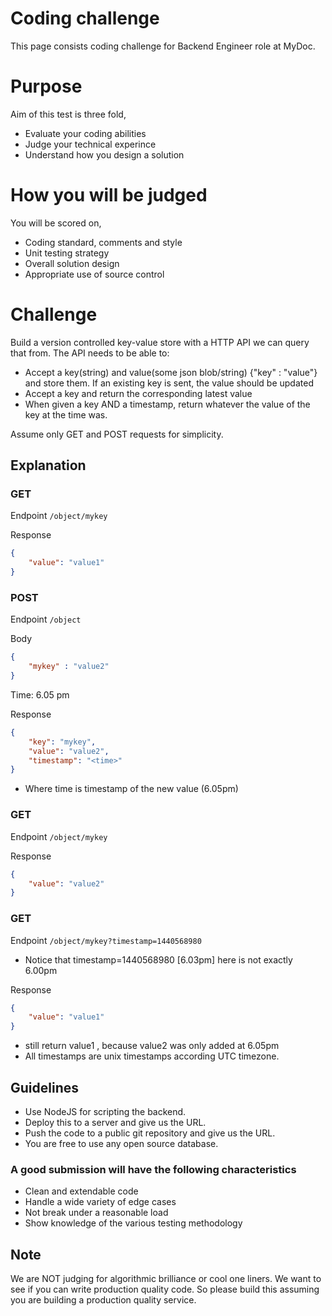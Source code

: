# Coding challenge
This page consists coding challenge for Backend Engineer role at MyDoc.

# Purpose
Aim of this test is three fold,

- Evaluate your coding abilities 
- Judge your technical experince
- Understand how you design a solution

# How you will be judged
You will be scored on,

- Coding standard, comments and style
- Unit testing strategy
- Overall solution design
- Appropriate use of source control

# Challenge

Build a version controlled key-value store with a HTTP API we can query that from. The API needs to be able to:
- Accept a key(string) and value(some json blob/string) {"key" : "value"} and store them. If an existing key is sent, the value should be updated
- Accept a key and return the corresponding latest value
- When given a key AND a timestamp, return whatever the value of the key at the time was.

Assume only GET and POST requests for simplicity.


## Explanation 

### GET
Endpoint  `/object/mykey`

Response 
```json
{
    "value": "value1"
}
```

### POST
Endpoint  `/object`

Body 
```json
{
    "mykey" : "value2"
}
```
Time: 6.05 pm

Response 
```json
{
    "key": "mykey",
    "value": "value2",
    "timestamp": "<time>"
}
```
- Where time is timestamp of the new value (6.05pm)

### GET
Endpoint  `/object/mykey`

Response 
```json
{
    "value": "value2"
}
```

### GET
Endpoint  `/object/mykey?timestamp=1440568980` 
- Notice that timestamp=1440568980 [6.03pm] here is not exactly 6.00pm

Response 
```json
{
    "value": "value1"
}
```
- still return value1 , because value2 was only added at 6.05pm
- All timestamps are unix timestamps according UTC timezone.

## Guidelines

- Use NodeJS for scripting the backend.
- Deploy this to a server and give us the URL.
- Push the code to a public git repository and give us the URL.
- You are free to use any open source database.

### A good submission will have the following characteristics
- Clean and extendable code
- Handle a wide variety of edge cases
- Not break under a reasonable load
- Show knowledge of the various testing methodology

## Note
We are NOT judging for algorithmic brilliance or cool one liners. We want to see if you can write production quality code. So please build this assuming you are building a production quality service.


